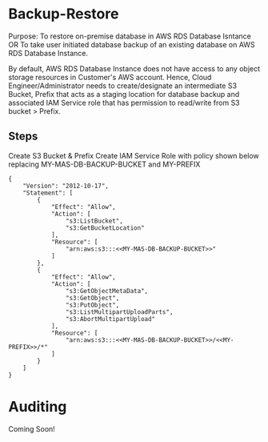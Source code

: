 # Backup-Restore 
Purpose: To restore on-premise database in AWS RDS Database Isntance OR To take user initiated database backup of an existing database on AWS RDS Database Instance.

By default, AWS RDS Database Instance does not have access to any object storage resources in Customer's AWS account. Hence, Cloud Engineer/Administrator needs to create/designate an intermediate S3 Bucket, Prefix that acts as a staging location for database backup and associated IAM Service role that has permission to read/write from S3 bucket > Prefix.

## Steps ##
Create S3 Bucket & Prefix
Create IAM Service Role with policy shown below replacing MY-MAS-DB-BACKUP-BUCKET and MY-PREFIX
```
{
    "Version": "2012-10-17",
    "Statement": [
        {
            "Effect": "Allow",
            "Action": [
                "s3:ListBucket",
                "s3:GetBucketLocation"
            ],
            "Resource": [
                "arn:aws:s3:::<<MY-MAS-DB-BACKUP-BUCKET>>"
            ]
        },
        {
            "Effect": "Allow",
            "Action": [
                "s3:GetObjectMetaData",
                "s3:GetObject",
                "s3:PutObject",
                "s3:ListMultipartUploadParts",
                "s3:AbortMultipartUpload"
            ],
            "Resource": [
                "arn:aws:s3:::<<MY-MAS-DB-BACKUP-BUCKET>>/<<MY-PREFIX>>/*"
            ]
        }
    ]
}
```

# Auditing
Coming Soon!